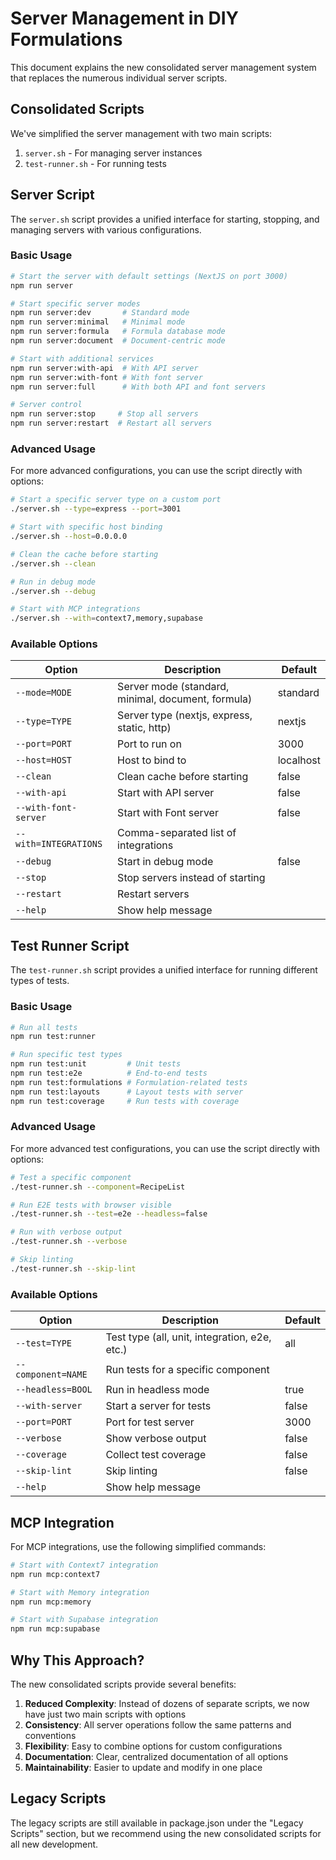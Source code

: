 # Server Management in DIY Formulations

This document explains the new consolidated server management system that replaces the numerous individual server scripts.

## Consolidated Scripts

We've simplified the server management with two main scripts:

1. `server.sh` - For managing server instances
2. `test-runner.sh` - For running tests

## Server Script

The `server.sh` script provides a unified interface for starting, stopping, and managing servers with various configurations.

### Basic Usage

```bash
# Start the server with default settings (NextJS on port 3000)
npm run server

# Start specific server modes
npm run server:dev       # Standard mode
npm run server:minimal   # Minimal mode
npm run server:formula   # Formula database mode
npm run server:document  # Document-centric mode

# Start with additional services
npm run server:with-api  # With API server
npm run server:with-font # With font server
npm run server:full      # With both API and font servers

# Server control
npm run server:stop     # Stop all servers
npm run server:restart  # Restart all servers
```

### Advanced Usage

For more advanced configurations, you can use the script directly with options:

```bash
# Start a specific server type on a custom port
./server.sh --type=express --port=3001

# Start with specific host binding
./server.sh --host=0.0.0.0

# Clean the cache before starting
./server.sh --clean

# Run in debug mode
./server.sh --debug

# Start with MCP integrations
./server.sh --with=context7,memory,supabase
```

### Available Options

| Option | Description | Default |
|--------|-------------|---------|
| `--mode=MODE` | Server mode (standard, minimal, document, formula) | standard |
| `--type=TYPE` | Server type (nextjs, express, static, http) | nextjs |
| `--port=PORT` | Port to run on | 3000 |
| `--host=HOST` | Host to bind to | localhost |
| `--clean` | Clean cache before starting | false |
| `--with-api` | Start with API server | false |
| `--with-font-server` | Start with Font server | false |
| `--with=INTEGRATIONS` | Comma-separated list of integrations | |
| `--debug` | Start in debug mode | false |
| `--stop` | Stop servers instead of starting | |
| `--restart` | Restart servers | |
| `--help` | Show help message | |

## Test Runner Script

The `test-runner.sh` script provides a unified interface for running different types of tests.

### Basic Usage

```bash
# Run all tests
npm run test:runner

# Run specific test types
npm run test:unit         # Unit tests
npm run test:e2e          # End-to-end tests
npm run test:formulations # Formulation-related tests
npm run test:layouts      # Layout tests with server
npm run test:coverage     # Run tests with coverage
```

### Advanced Usage

For more advanced test configurations, you can use the script directly with options:

```bash
# Test a specific component
./test-runner.sh --component=RecipeList

# Run E2E tests with browser visible
./test-runner.sh --test=e2e --headless=false

# Run with verbose output
./test-runner.sh --verbose

# Skip linting
./test-runner.sh --skip-lint
```

### Available Options

| Option | Description | Default |
|--------|-------------|---------|
| `--test=TYPE` | Test type (all, unit, integration, e2e, etc.) | all |
| `--component=NAME` | Run tests for a specific component | |
| `--headless=BOOL` | Run in headless mode | true |
| `--with-server` | Start a server for tests | false |
| `--port=PORT` | Port for test server | 3000 |
| `--verbose` | Show verbose output | false |
| `--coverage` | Collect test coverage | false |
| `--skip-lint` | Skip linting | false |
| `--help` | Show help message | |

## MCP Integration

For MCP integrations, use the following simplified commands:

```bash
# Start with Context7 integration
npm run mcp:context7

# Start with Memory integration
npm run mcp:memory

# Start with Supabase integration
npm run mcp:supabase
```

## Why This Approach?

The new consolidated scripts provide several benefits:

1. **Reduced Complexity**: Instead of dozens of separate scripts, we now have just two main scripts with options
2. **Consistency**: All server operations follow the same patterns and conventions
3. **Flexibility**: Easy to combine options for custom configurations
4. **Documentation**: Clear, centralized documentation of all options
5. **Maintainability**: Easier to update and modify in one place

## Legacy Scripts

The legacy scripts are still available in package.json under the "Legacy Scripts" section, but we recommend using the new consolidated scripts for all new development.